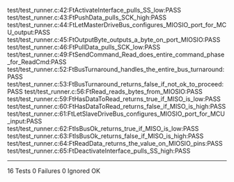 test/test_runner.c:42:FtActivateInterface_pulls_SS_low:PASS
test/test_runner.c:43:FtPushData_pulls_SCK_high:PASS
test/test_runner.c:44:FtLetMasterDriveBus_configures_MIOSIO_port_for_MCU_output:PASS
test/test_runner.c:45:FtOutputByte_outputs_a_byte_on_port_MIOSIO:PASS
test/test_runner.c:46:FtPullData_pulls_SCK_low:PASS
test/test_runner.c:49:FtSendCommand_Read_does_entire_command_phase_for_ReadCmd:PASS
test/test_runner.c:52:FtBusTurnaround_handles_the_entire_bus_turnaround:PASS
test/test_runner.c:53:FtBusTurnaround_returns_false_if_not_ok_to_proceed:PASS
test/test_runner.c:56:FtRead_reads_bytes_from_MIOSIO:PASS
test/test_runner.c:59:FtHasDataToRead_returns_true_if_MISO_is_low:PASS
test/test_runner.c:60:FtHasDataToRead_returns_false_if_MISO_is_high:PASS
test/test_runner.c:61:FtLetSlaveDriveBus_configures_MIOSIO_port_for_MCU_input:PASS
test/test_runner.c:62:FtIsBusOk_returns_true_if_MISO_is_low:PASS
test/test_runner.c:63:FtIsBusOk_returns_false_if_MISO_is_high:PASS
test/test_runner.c:64:FtReadData_returns_the_value_on_MIOSIO_pins:PASS
test/test_runner.c:65:FtDeactivateInterface_pulls_SS_high:PASS

-----------------------
16 Tests 0 Failures 0 Ignored 
OK
